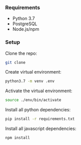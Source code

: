 ### Requirements

* Python 3.7
* PostgreSQL
* Node.js/npm

### Setup

Clone the repo:
``` bash
git clone
```

Create virtual environment:
``` bash
python3.7 -m venv .env
```

Activate the virtual environment:
``` bash
source ./env/bin/activate
```

Install all python dependencies:
``` bash
pip install -r requirements.txt
```

Install all javascript dependencies:
``` bash
npm install
```
